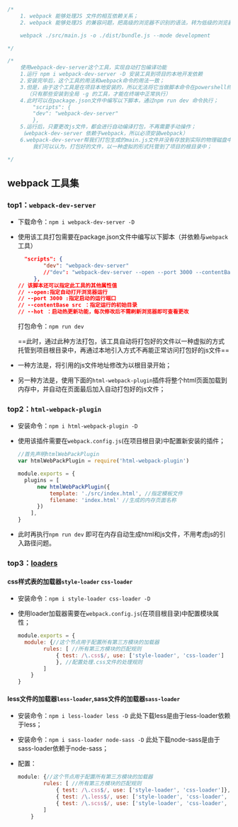 ```js
/*
    1. webpack 能够处理JS 文件的相互依赖关系；
    2. webpack 能够处理JS 的兼容问题，把高级的浏览器不识别的语法，转为低级的浏览器能够正常识别的语法；

    webpack ./src/main.js -o ./dist/bundle.js --mode development 

*/

/*
    使用webpack-dev-server这个工具，实现自动打包编译功能
    1.运行 npm i webpack-dev-server -D 安装工具到项目的本地开发依赖
    2.安装完毕后，这个工具的用法和webpack命令的用法一致；
    3.但是，由于这个工具是在项目本地安装的，所以无法将它当做脚本命令在powershell终端中直接运行；
      （只有那些安装到全局 -g 的工具，才能在终端中正常执行）
    4.此时可以在package.json文件中编写以下脚本，通过npm run dev 命令执行；
        "scripts": {
        "dev": "webpack-dev-server"
        },
    5.运行后，只要更改js文件，都会进行自动编译打包，不再需要手动操作；
    （webpack-dev-server 依赖于webpack，所以必须安装webpack）
    6.webpack-dev-server帮我们打包生成的main.js文件并没有存放到实际的物理磁盘中，而是直接托管到了电脑的内存中；
        我们可以认为，打包好的文件，以一种虚拟的形式托管到了项目的根目录中；

*/
```

## webpack 工具集

### top1：`webpack-dev-server`

* 下载命令：`npm i webpack-dev-server -D`

* 使用该工具打包需要在package.json文件中编写以下脚本（并依赖与`webpack`工具）

  ```json
   	"scripts": {
          "dev": "webpack-dev-server"
          //"dev": "webpack-dev-server --open --port 3000 --contentBase src --hot"
       },
  // 该脚本还可以指定此工具的其他属性值
  // --open:指定自动打开浏览器运行
  // --port 3000 :指定启动的运行端口
  // --contentBase src ：指定运行的初始目录
  // --hot ：启动热更新功能，每次修改后不需刷新浏览器即可查看更改
  ```

  打包命令：`npm run dev`

  ==此时，通过此种方法打包，该工具自动将打包好的文件以一种虚拟的方式托管到项目根目录中，再通过本地引入方式不再能正常访问打包好的js文件==

* 一种方法是，将引用的js文件地址修改为以根目录开始；	
* 另一种方法是，使用下面的`html-webpack-plugin`插件将整个html页面加载到内存中，并自动在页面最后加入自动打包好的js文件；

### top2：`html-webpack-plugin`

* 安装命令：`npm i html-webpack-plugin -D`

* 使用该插件需要在`webpack.config.js`(在项目根目录)中配置新安装的插件；

  ```js
  //首先声明htmlWebPackPlugin
  var htmlWebPackPlugin = require('html-webpack-plugin')
  
  module.exports = {
  	plugins = [
      	new htmlWebPackPlugin({
  			template: './src/index.html', //指定模板文件
      		filename: 'index.html' //生成的内存页面名称
  		})	
      ],
  }
  ```

* 此时再执行`npm run dev` 即可在内存自动生成html和js文件，不用考虑js的引入路径问题。

### top3：[loaders](<https://www.webpackjs.com/concepts/loaders/>)

#### css样式表的加载器`style-loader`  `css-loader`

* 安装命令：`npm i style-loader css-loader -D`

* 使用loader加载器需要在`webpack.config.js`(在项目根目录)中配置模块属性；

  ```js
  module.exports = {
  	module: {//这个节点用于配置所有第三方模块的加载器
          rules: [ //所有第三方模块的匹配规则
              { test: /\.css$/, use: ['style-loader', 'css-loader']
              }, //配置处理.css文件的处理规则
          ]
      }
  }
  ```

#### less文件的加载器`less-loader`,sass文件的加载器`sass-loader`

* 安装命令：`npm i less-loader less -D` 此处下载less是由于less-loader依赖于less；

* 安装命令：`npm i sass-loader node-sass -D` 此处下载node-sass是由于sass-loader依赖于node-sass；

* 配置：

  ```js
  module: {//这个节点用于配置所有第三方模块的加载器
          rules: [ //所有第三方模块的匹配规则
              { test: /\.css$/, use: ['style-loader', 'css-loader']}, //配置处理.css文件的loader
              { test: /\.less$/, use: ['style-loader', 'css-loader', 'less-loader']},
              { test: /\.scss$/, use: ['style-loader', 'css-loader', 'sass-loader']},
          ]
      }
  ```

  


